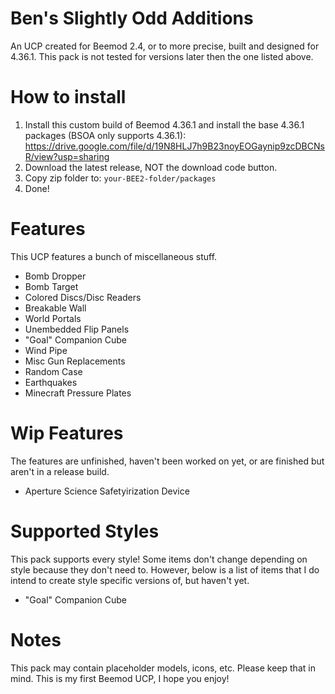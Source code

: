 # Ben's Slightly Odd Additions
An UCP created for Beemod 2.4, or to more precise, built and designed for 4.36.1.
This pack is not tested for versions later then the one listed above.
# How to install
1. Install this custom build of Beemod 4.36.1 and install the base 4.36.1 packages (BSOA only supports 4.36.1): https://drive.google.com/file/d/19N8HLJ7h9B23noyEOGaynip9zcDBCNsR/view?usp=sharing
2. Download the latest release, NOT the download code button.
3. Copy zip folder to: `your-BEE2-folder/packages`
4. Done!
# Features
This UCP features a bunch of miscellaneous stuff.
- Bomb Dropper
- Bomb Target
- Colored Discs/Disc Readers
- Breakable Wall
- World Portals
- Unembedded Flip Panels
- "Goal" Companion Cube
- Wind Pipe
- Misc Gun Replacements
- Random Case
- Earthquakes
- Minecraft Pressure Plates
# Wip Features
The features are unfinished, haven't been worked on yet, or are finished but aren't in a release build.
- Aperture Science Safetyirization Device
# Supported Styles
This pack supports every style! Some items don't change depending on style because they don't need to.
However, below is a list of items that I do intend to create style specific versions of, but haven't yet.
- "Goal" Companion Cube
# Notes
This pack may contain placeholder models, icons, etc. Please keep that in mind.
This is my first Beemod UCP, I hope you enjoy!
